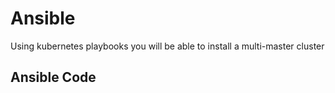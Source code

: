 # Ansible

Using kubernetes playbooks you will be able to install a multi-master cluster 

## Ansible Code

```ansible_playbook install.yml -K
